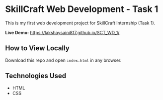 # SkillCraft Web Development - Task 1

This is my first web development project for SkillCraft Internship (Task 1).

**Live Demo:** https://lakshaysaini817.github.io/SCT_WD_1/

## How to View Locally
Download this repo and open `index.html` in any browser.

## Technologies Used
- HTML
- CSS

